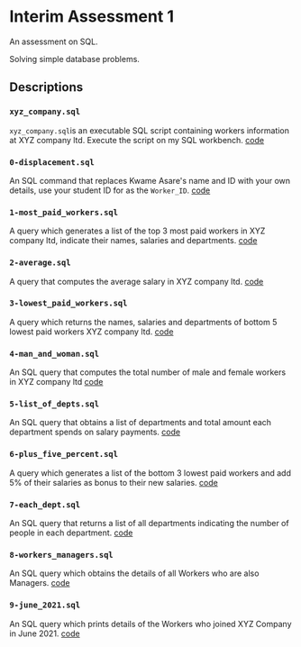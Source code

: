# Interim Assessment 1
An assessment on SQL.

Solving simple database problems.

## Descriptions
### `xyz_company.sql`
`xyz_company.sql`is an executable SQL script containing workers information at XYZ company ltd. Execute the script on my SQL workbench.
[code](xyz_company.sql) 

### `0-displacement.sql`
An SQL command that replaces Kwame Asare's name and ID with your own details, use your student ID for as the `Worker_ID`.
[code](0-displacement.sql) 

### `1-most_paid_workers.sql`
A query which generates a list of the top 3 most paid workers in XYZ company ltd, indicate their names, salaries and departments.
[code](1-most_paid_workers.sql)

### `2-average.sql`
A query that computes the average salary in XYZ company ltd.
[code](2-average.sql)
### `3-lowest_paid_workers.sql`
A query which returns the names, salaries and departments of bottom 5 lowest paid workers XYZ company ltd.
[code](3-lowest_paid_workers.sql)
### `4-man_and_woman.sql`
An SQL query that computes the total number of male and female workers in XYZ company ltd
[code](4-man_and_woman.sql)
### `5-list_of_depts.sql`
An SQL query that obtains a list of departments and total amount each department spends on salary payments.
[code](5-list_of_depts.sql)
### `6-plus_five_percent.sql`
A query which generates a list of the bottom 3 lowest paid workers and add 5% of their salaries as bonus to their new salaries.
[code](6-plus_five_percent.sql)
### `7-each_dept.sql`
An SQL query that returns a list of all departments indicating the number of people in each department.
[code](7-each_dept.sql)
### `8-workers_managers.sql`
An SQL query which obtains the details of all Workers who are also Managers. 
[code](8-workers_managers.sql)
### `9-june_2021.sql`
An SQL query which prints details of the Workers who joined XYZ Company in June 2021.
[code](9-june_2021.sql)